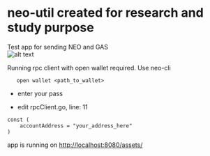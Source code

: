 # neo-util created for research and study purpose
Test app for sending NEO and GAS    
![alt text](https://i.imgur.com/ibJDpPR.png "Kartinochka")


Running rpc client with open wallet required. Use neo-cli
```dotnet neo-cli.dll /rpc
   open wallet <path_to_wallet>
```  
* enter your pass

* edit rpcClient.go, line: 11  

```
const (
	accountAddress = "your_address_here"
)
```

app is running on [http://localhost:8080/assets/](http://localhost:8080/assets/ "link to wallet")